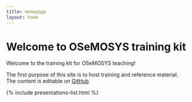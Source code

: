 ```yaml
--- 
title: Homepage
layout: home
--- 
```


# Welcome to OSeMOSYS training kit

Welcome to the training kit for OSeMOSYS teaching!

The first purpose of this site is to host training and reference material.  
The content is editable on [GitHub](https://github.com/nismod/nismod.github.io).


{% include presentations-list.html %}







